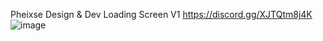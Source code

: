 Pheixse Design & Dev Loading Screen V1
https://discord.gg/XJTQtm8j4K
![image](https://github.com/user-attachments/assets/abbfb80a-984a-4e79-b760-6a1110c64d12)
